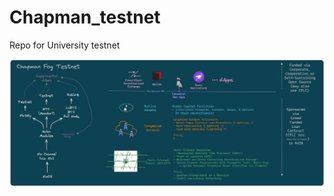 # Chapman_testnet
Repo for University testnet

<div align="center"><img src="./docs/drawings/Chapman_testnet.png"></img></div>

